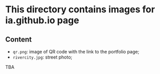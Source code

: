 # This directory contains images for ia.github.io page

## Content

- `qr.png`: image of QR code with the link to the portfolio page;
- `rivercity.jpg`: street photo;

TBA

